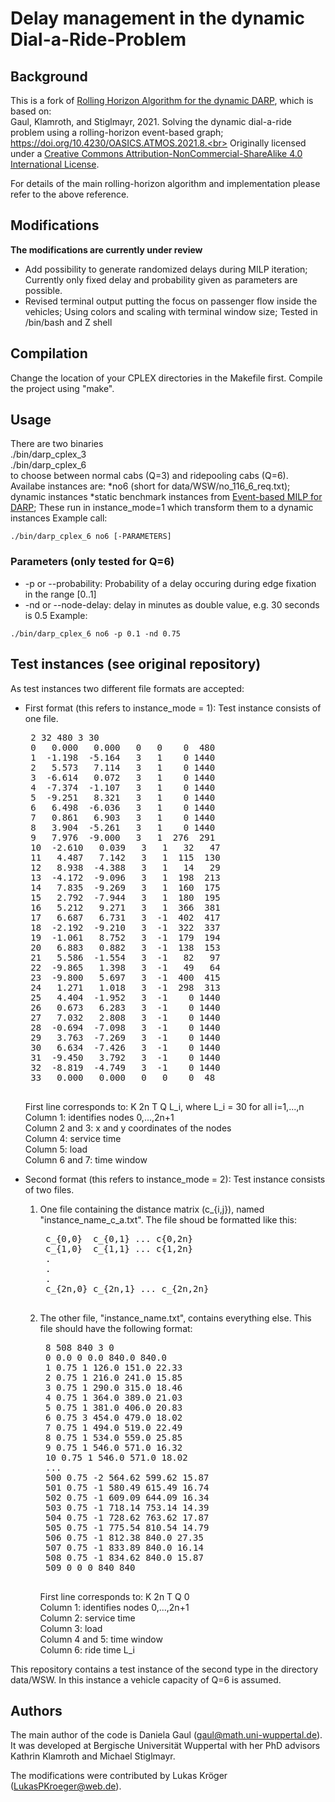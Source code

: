 # Delay management in the dynamic Dial-a-Ride-Problem

 ## Background
This is a fork of [Rolling Horizon Algorithm for the dynamic DARP](https://git.uni-wuppertal.de/dgaul/rolling-horizon-algorithm-for-dynamic-darp), which is based on: <br>
Gaul, Klamroth, and Stiglmayr, 2021. Solving the dynamic dial-a-ride problem using a rolling-horizon event-based graph; https://doi.org/10.4230/OASICS.ATMOS.2021.8.<br>
Originally licensed under a <a rel="license" href="http://creativecommons.org/licenses/by-nc-sa/4.0/">Creative Commons Attribution-NonCommercial-ShareAlike 4.0 International License</a>.

For details of the main rolling-horizon algorithm and implementation please refer to the above reference. <br>

 ## Modifications
 **The modifications are currently under review**
 * Add possibility to generate randomized delays during MILP iteration; Currently only fixed delay and probability given as parameters are possible.
 * Revised terminal output putting the focus on passenger flow inside the vehicles; Using colors and scaling with terminal window size; Tested in /bin/bash and Z shell

 ## Compilation
 Change the location of your CPLEX directories in the Makefile first. Compile the project using "make". 

 ## Usage
There are two binaries <br>
 ./bin/darp_cplex_3<br>
 ./bin/darp_cplex_6<br>
 to choose between normal cabs (Q=3) and ridepooling cabs (Q=6). 
 Availabe instances are:
 *no6 (short for data/WSW/no_116_6_req.txt); dynamic instances
 *static benchmark instances from [Event-based MILP for DARP](https://git.uni-wuppertal.de/dgaul/event-based-milp-for-darp); These run in instance_mode=1 which transform them to a dynamic instances
 Example call:
 ```
 ./bin/darp_cplex_6 no6 [-PARAMETERS]
```
 ### Parameters (only tested for Q=6)
* -p or --probability: Probability of a delay occuring during edge fixation in the range [0..1]
* -nd or --node-delay: delay in minutes as double value, e.g. 30 seconds is 0.5
Example:
```
./bin/darp_cplex_6 no6 -p 0.1 -nd 0.75
```

 ## Test instances (see original repository)
 As test instances two different file formats are accepted:<br>
 - First format (this refers to instance_mode = 1): Test instance consists of one file.  <br>
    <pre>
    2 32 480 3 30
    0   0.000   0.000   0   0    0  480
    1  -1.198  -5.164   3   1    0 1440
    2   5.573   7.114   3   1    0 1440
    3  -6.614   0.072   3   1    0 1440
    4  -7.374  -1.107   3   1    0 1440
    5  -9.251   8.321   3   1    0 1440
    6   6.498  -6.036   3   1    0 1440
    7   0.861   6.903   3   1    0 1440
    8   3.904  -5.261   3   1    0 1440
    9   7.976  -9.000   3   1  276  291
    10  -2.610   0.039   3   1   32   47
    11   4.487   7.142   3   1  115  130
    12   8.938  -4.388   3   1   14   29
    13  -4.172  -9.096   3   1  198  213
    14   7.835  -9.269   3   1  160  175
    15   2.792  -7.944   3   1  180  195
    16   5.212   9.271   3   1  366  381
    17   6.687   6.731   3  -1  402  417
    18  -2.192  -9.210   3  -1  322  337
    19  -1.061   8.752   3  -1  179  194
    20   6.883   0.882   3  -1  138  153
    21   5.586  -1.554   3  -1   82   97
    22  -9.865   1.398   3  -1   49   64
    23  -9.800   5.697   3  -1  400  415
    24   1.271   1.018   3  -1  298  313
    25   4.404  -1.952   3  -1    0 1440
    26   0.673   6.283   3  -1    0 1440
    27   7.032   2.808   3  -1    0 1440
    28  -0.694  -7.098   3  -1    0 1440
    29   3.763  -7.269   3  -1    0 1440
    30   6.634  -7.426   3  -1    0 1440
    31  -9.450   3.792   3  -1    0 1440
    32  -8.819  -4.749   3  -1    0 1440
    33   0.000   0.000   0   0    0  48
    </pre>
    
    First line corresponds to: K 2n T Q L_i, where L_i = 30 for all i=1,...,n<br>
    Column 1: identifies nodes 0,...,2n+1<br>
    Column 2 and 3: x and y coordinates of the nodes<br>
    Column 4: service time <br>
    Column 5: load<br>
    Column 6 and 7: time window<br>


- Second format (this refers to instance_mode = 2): Test instance consists of two files.<br>
    1) One file containing the distance matrix (c_{i,j}), named "instance_name_c_a.txt". The file shoud be formatted like this:<br>
        <pre>
        c_{0,0}  c_{0,1} ... c{0,2n}
        c_{1,0}  c_{1,1} ... c{1,2n}
        .
        .
        .
        c_{2n,0} c_{2n,1} ... c_{2n,2n}
        </pre>
    2) The other file, "instance_name.txt", contains everything else. This file should have the following format: <br>

        <pre>
        8 508 840 3 0
        0 0.0 0 0.0 840.0 840.0
        1 0.75 1 126.0 151.0 22.33
        2 0.75 1 216.0 241.0 15.85
        3 0.75 1 290.0 315.0 18.46
        4 0.75 1 364.0 389.0 21.03
        5 0.75 1 381.0 406.0 20.83
        6 0.75 3 454.0 479.0 18.02
        7 0.75 1 494.0 519.0 22.49
        8 0.75 1 534.0 559.0 25.85
        9 0.75 1 546.0 571.0 16.32
        10 0.75 1 546.0 571.0 18.02
        ...
        500 0.75 -2 564.62 599.62 15.87
        501 0.75 -1 580.49 615.49 16.74
        502 0.75 -1 609.09 644.09 16.34
        503 0.75 -1 718.14 753.14 14.39
        504 0.75 -1 728.62 763.62 17.87
        505 0.75 -1 775.54 810.54 14.79
        506 0.75 -1 812.38 840.0 27.35
        507 0.75 -1 833.89 840.0 16.14
        508 0.75 -1 834.62 840.0 15.87
        509 0 0 0 840 840
        </pre>

        First line corresponds to: K 2n T Q 0<br>
        Column 1: identifies nodes 0,...,2n+1<br>
        Column 2: service time<br>
        Column 3: load<br>
        Column 4 and 5: time window<br>
        Column 6: ride time L_i<br>

This repository contains a test instance of the second type in the directory data/WSW. In this instance a vehicle capacity of Q=6 is assumed.

    
 ## Authors
 The main author of the code is Daniela Gaul (gaul@math.uni-wuppertal.de). It was developed at Bergische Universität Wuppertal with her PhD advisors Kathrin Klamroth and Michael Stiglmayr.

 The modifications were contributed by Lukas Kröger (LukasPKroeger@web.de).
 






